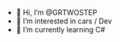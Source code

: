 - 👋 Hi, I’m @GRTWOSTEP
- 👀 I’m interested in cars / Dev
- 🌱 I’m currently learning C#

<!---
GRTWOSTEP/GRTWOSTEP is a ✨ special ✨ repository because its `README.md` (this file) appears on your GitHub profile.
You can click the Preview link to take a look at your changes.
--->
